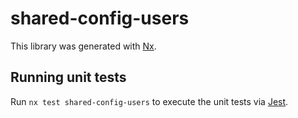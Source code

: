 # shared-config-users

This library was generated with [Nx](https://nx.dev).

## Running unit tests

Run `nx test shared-config-users` to execute the unit tests via [Jest](https://jestjs.io).
